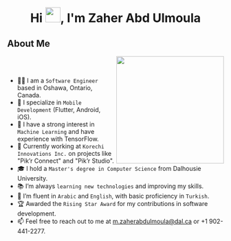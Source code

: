 <h1 align="center"><b>Hi </b><img src="https://media.giphy.com/media/hvRJCLFzcasrR4ia7z/giphy.gif" width="35"><b>, I'm Zaher Abd Ulmoula </b></h1>

## About Me

<picture> <img align="right" src="https://github.com/7oSkaaa/7oSkaaa/blob/main/Images/Right_Side.gif?raw=true" width=250px></picture>

<br><br>

- :man_technologist: I am a `Software Engineer` based in Oshawa, Ontario, Canada.
- :iphone: I specialize in `Mobile Development` (Flutter, Android, iOS).
- :robot: I have a strong interest in `Machine Learning` and have experience with TensorFlow.
- :briefcase: Currently working at `Korechi Innovations Inc.` on projects like "Pik’r Connect" and "Pik’r Studio".
- :mortar_board: I hold a `Master's degree in Computer Science` from Dalhousie University.
- :books: I’m always `learning new technologies` and improving my skills.
- :speech_balloon: I’m fluent in `Arabic` and `English`, with basic proficiency in `Turkish`.
- :trophy: Awarded the `Rising Star Award` for my contributions in software development.
- :mailbox: Feel free to reach out to me at [m.zaherabdulmoula@dal.ca](mailto:m.zaherabdulmoula@dal.ca) or +1 902-441-2277.
<br>